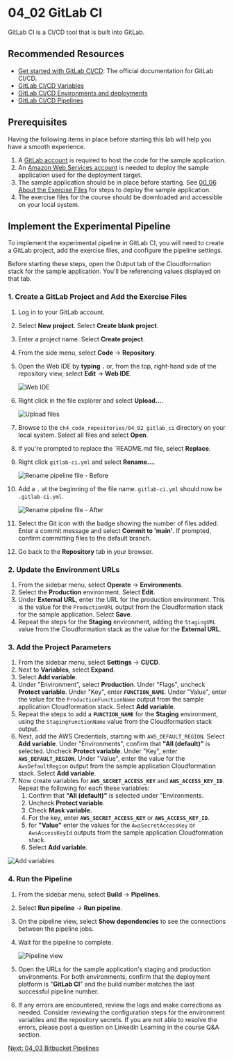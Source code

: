 # 04_02 GitLab CI
GitLab CI is a CI/CD tool that is built into GitLab.

## Recommended Resources
- [Get started with GitLab CI/CD](https://docs.gitlab.com/ee/ci/index.html): The official documentation for GitLab CI/CD.
- [GitLab CI/CD Variables](https://docs.gitlab.com/ee/ci/variables/)
- [GitLab CI/CD Environments and deployments](https://docs.gitlab.com/ee/ci/environments/)
- [GitLab CI/CD Pipelines](https://docs.gitlab.com/ee/ci/pipelines/)


## Prerequisites
Having the following items in place before starting this lab will help you have a smooth experience.

1. A [GitLab account](https://gitlab.com/users/sign_up) is required to host the code for the sample application.
2. An [Amazon Web Services account](https://aws.amazon.com/free/) is needed to deploy the sample application used for the deployment target.
3. The sample application should be in place before starting. See [00_06 About the Exercise Files](../../ch0_introduction/00_06_about_the_exercise_files/README.md) for steps to deploy the sample application.
4. The exercise files for the course should be downloaded and accessible on your local system.

## Implement the Experimental Pipeline
To implement the experimental pipeline in GitLab CI, you will need to create a GitLab project, add the exercise files, and configure the pipeline settings.

Before starting these steps, open the Output tab of the Cloudformation stack for the sample application. You'll be referencing values displayed on that tab.

### 1. Create a GitLab Project and Add the Exercise Files
1. Log in to your GitLab account.
2. Select **New project**. Select **Create blank project**.
3. Enter a project name. Select **Create project**.
4. From the side menu, select **Code** -> **Repository**.
5. Open the Web IDE by **typing `.`** or, from the top, right-hand side of the repository view, select **Edit** -> **Web IDE**.

    ![Web IDE](./0-gitlabci-edit-web-ide.png)

6. Right click in the file explorer and select **Upload...**.

    ![Upload files](./1-gitlabci-upload-files.png)

7. Browse to the `ch4_code_repositories/04_02_gitlab_ci` directory on your local system. Select all files and select **Open**.
8. If you're prompted to replace the `README.md file, select **Replace**.
9.  Right click `gitlab-ci.yml` and select **Rename...**.

    ![Rename pipeline file - Before](./2-gitlabci-rename-pipeline-file-before.png)

10. Add a `.` at the beginning of the file name. `gitlab-ci.yml` should now be `.gitlab-ci.yml`.

    ![Rename pipeline file - After](./3-gitlabci-rename-pipeline-file-after.png)

11. Select the Git icon with the badge showing the number of files added. Enter a commit message and select **Commit to 'main'**.  If prompted, confirm committing files to the default branch.
12. Go back to the **Repository** tab in your browser.

### 2. Update the Environment URLs
1. From the sidebar menu, select **Operate** -> **Environments**.
1. Select the **Production** environment. Select **Edit**.
2. Under **External URL**, enter the URL for the production environment. This is the value for the `ProductionURL` output from the Cloudformation stack for the sample application.  Select **Save**.
3. Repeat the steps for the **Staging** environment, adding the `StagingURL` value from the Cloudformation stack as the value for the **External URL**.

### 3. Add the Project Parameters
1. From the sidebar menu, select **Settings** -> **CI/CD**.
2. Next to **Variables**, select **Expand**.
3. Select **Add variable**.
4. Under "Environment", select **Production**.  Under "Flags", uncheck **Protect variable**. Under "Key", enter **`FUNCTION_NAME`**.  Under "Value", enter the value for the `ProductionFunctionName` output from the sample application Cloudformation stack.  Select **Add variable**.
5. Repeat the steps to add a **`FUNCTION_NAME`** for the **Staging** environment, using the `StagingFunctionName` value from the Cloudformation stack output.
6. Next, add the AWS Credentials, starting with `AWS_DEFAULT_REGION`.  Select **Add variable**.  Under "Environments", confirm that **"All (default)"** is selected.  Uncheck **Protect variable**.  Under "Key", enter **`AWS_DEFAULT_REGION`**.  Under "Value", enter the value for the `AwsDefaultRegion` output from the sample application Cloudformation stack.  Select **Add variable**.
7. Now create variables for **`AWS_SECRET_ACCESS_KEY`** and **`AWS_ACCESS_KEY_ID`**.  Repeat the following for each these variables:
   1. Confirm that **"All (default)"** is selected under "Environments.
   2. Uncheck **Protect variable**.
   3. Check **Mask variable**.
   4. For the key, enter **`AWS_SECRET_ACCESS_KEY`** or **`AWS_ACCESS_KEY_ID`**.
   5. for **"Value"** enter the values for the `AwsSecretAccessKey` or `AwsAccessKeyId` outputs from the sample application Cloudformation stack.
   6.  Select **Add variable**.

  ![Add variables](./4-gitlabci-variables.png)

### 4. Run the Pipeline
1. From the sidebar menu, select **Build** -> **Pipelines**.
2. Select **Run pipeline** -> **Run pipeline**.
3. On the pipeline view, select **Show dependencies** to see the connections between the pipeline jobs.
4. Wait for the pipeline to complete.

    ![Pipeline view](./5-gitlabci-pipeline.png)

5. Open the URLs for the sample application's staging and production environments. For both environments, confirm that the deployment platform is "**GitLab CI**" and the build number matches the last successful pipeline number.
6. If any errors are encountered, review the logs and make corrections as needed. Consider reviewing the configuration steps for the environment variables and the repository secrets. If you are not able to resolve the errors, please post a question on LinkedIn Learning in the course Q&A section.

[Next: 04_03 Bitbucket Pipelines](../04_03_bitbucket_pipelines/README.md)
